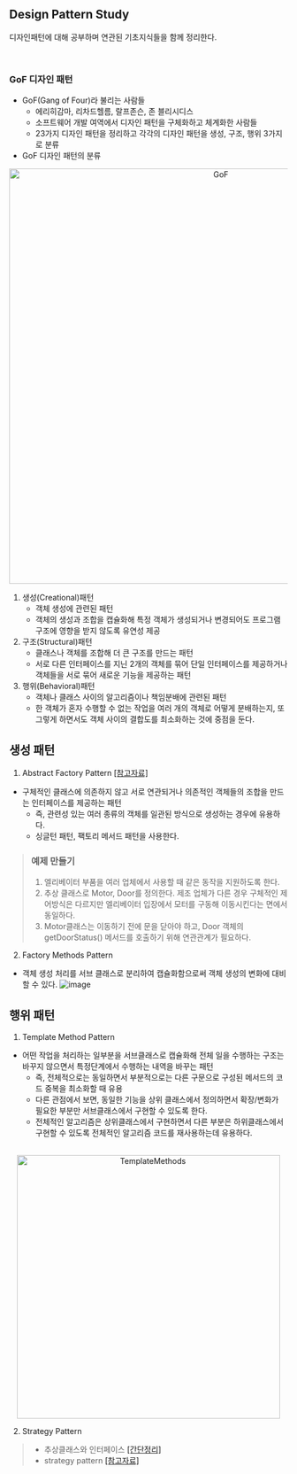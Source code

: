 <style>div { text-align: center; }</style>

## Design Pattern Study
디자인패턴에 대해 공부하며 연관된 기초지식들을 함께 정리한다.

<br/>


### GoF 디자인 패턴
- GoF(Gang of Four)라 불리는 사람들 
  - 에리히감마, 리차드헬름, 랄프존슨, 존 블리시디스
  - 소프트웨어 개발 여역에서 디자인 패턴을 구체화하고 체계화한 사람들
  - 23가지 디자인 패턴을 정리하고 각각의 디자인 패턴을 생성, 구조, 행위 3가지로 분류
- GoF 디자인 패턴의 분류<br>
<div><img width="750" alt="GoF" src="https://user-images.githubusercontent.com/67686761/108626218-67c5de00-7492-11eb-9bf8-fa32b7c68e7b.png"></div>

1. 생성(Creational)패턴
    - 객체 생성에 관련된 패턴
    - 객체의 생성과 조합을 캡슐화해 특정 객체가 생성되거나 변경되어도 프로그램 구조에 영향을 받지 않도록 유연성 제공
2. 구조(Structural)패턴
    - 클래스나 객체를 조합해 더 큰 구조를 만드는 패턴
    - 서로 다른 인터페이스를 지닌 2개의 객체를 묶어 단일 인터페이스를 제공하거나 객체들을 서로 묶어 새로운 기능을 제공하는 패턴
3. 행위(Behavioral)패턴
    - 객체나 클래스 사이의 알고리즘이나 책임분배에 관련된 패턴
    - 한 객체가 혼자 수행할 수 없는 작업을 여러 개의 객체로 어떻게 분배하는지, 또 그렇게 하면서도 객체 사이의 결합도를 최소화하는 것에 중점을 둔다.



## 생성 패턴
1. Abstract Factory Pattern [[참고자료]](https://gmlwjd9405.github.io/2018/08/08/abstract-factory-pattern.html)
- 구체적인 클래스에 의존하지 않고 서로 연관되거나 의존적인 객체들의 조합을 만드는 인터페이스를 제공하는 패턴
  - 즉, 관련성 있는 여러 종류의 객체를 일관된 방식으로 생성하는 경우에 유용하다.
  - 싱글턴 패턴, 팩토리 메서드 패턴을 사용한다.
 
> ### 예제 만들기
> 1) 엘리베이터 부품을 여러 업체에서 사용할 때 같은 동작을 지원하도록 한다. 
> 2) 추상 클래스로 Motor, Door를 정의한다. 제조 업체가 다른 경우 구체적인 제어방식은 다르지만 엘리베이터 입장에서 모터를 구동해 이동시킨다는 면에서 동일하다.
> 3) Motor클래스는 이동하기 전에 문을 닫아야 하고, Door 객체의 getDoorStatus() 메서드를 호출하기 위해 연관관계가 필요하다. 


2. Factory Methods Pattern
- 객체 생성 처리를 서브 클래스로 분리하여 캡슐화함으로써 객체 생성의 변화에 대비할 수 있다. 
![image](https://user-images.githubusercontent.com/67686761/108626507-da838900-7493-11eb-8aee-2efc418b0687.png)





## 행위 패턴 
1. Template Method Pattern
- 어떤 작업을 처리하는 일부분을 서브클래스로 캡슐화해 전체 일을 수행하는 구조는 바꾸지 않으면서 특정단계에서 수행하는 내역을 바꾸는 패턴
  - 즉, 전체적으로는 동일하면서 부분적으로는 다른 구문으로 구성된 메서드의 코드 중복을 최소화할 때 유용
  - 다른 관점에서 보면, 동일한 기능을 상위 클래스에서 정의하면서 확장/변화가 필요한 부분만 서브클래스에서 구현할 수 있도록 한다.
  - 전체적인 알고리즘은 상위클래스에서 구현하면서 다른 부분은 하위클래스에서 구현할 수 있도록 전체적인 알고리즘 코드를 재사용하는데 유용하다.
<br>
<div><img width="476" align="center" alt="TemplateMethods" src="https://user-images.githubusercontent.com/67686761/108629456-4d483080-74a3-11eb-90c0-4021355e9df5.png"></div>


2. Strategy Pattern
>  * 추상클래스와 인터페이스 [[간단정리]](https://pro-growth.tistory.com/213)
>  * strategy pattern [[참고자료]](https://gmlwjd9405.github.io/2018/07/06/strategy-pattern.html)
